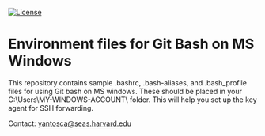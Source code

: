 [![License](https://img.shields.io/badge/License-MIT-blue.svg)](https://github.com/yantosca/git-bash-env-windows/blob/master/LICENSE.txt)

# Environment files for Git Bash on MS Windows

This repository contains sample .bashrc, .bash-aliases, and .bash_profile
files for using Git bash on MS windows.  These should be placed in your
C:\Users\MY-WINDOWS-ACCOUNT\ folder.  This will help you set up the
key agent for SSH forwarding.

Contact: yantosca@seas.harvard.edu